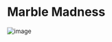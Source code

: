 # Marble Madness
  
![image](https://github.com/aroy23/Marble-Madness/assets/83829580/a8dcb67b-49af-48b3-a2a7-db36d6eb5967)
